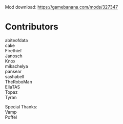 Mod download: https://gamebanana.com/mods/327347

# Contributors
abiteofdata  
cake  
Firethief  
Janosch  
Knox  
mikachelya  
pansear  
sashabell  
TheRoboMan  
EllaTAS  
Topaz  
Tyran  

Special Thanks:  
Vamp  
Poffel